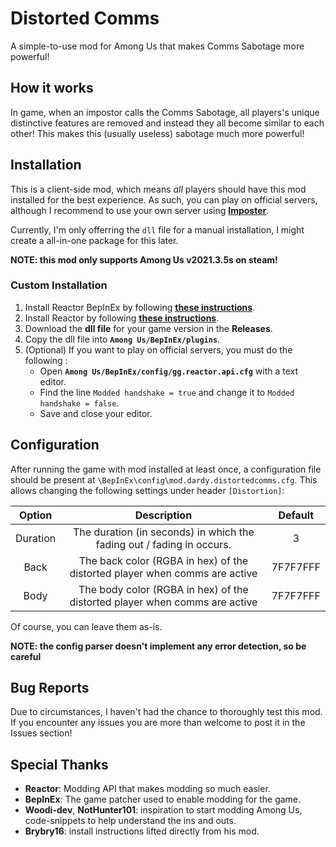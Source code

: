 # Distorted Comms
A simple-to-use mod for Among Us that makes Comms Sabotage more powerful!

## How it works
In game, when an impostor calls the Comms Sabotage, all players's unique distinctive features are removed and instead they all become similar to each other! This makes this (usually useless) sabotage much more powerful!

## Installation
This is a client-side mod, which means *all* players should have this mod installed for the best experience. As such, you can play on official servers, although I recommend to use your own server using **[Imposter](https://github.com/Impostor/Impostor)**.

Currently, I'm only offerring the `dll` file for a manual installation, I might create a all-in-one package for this later.

**NOTE: this mod only supports Among Us v2021.3.5s on steam!**

### Custom Installation
1. Install Reactor BepInEx by following **[these instructions](https://docs.reactor.gg/docs/basic/install_bepinex/)**.
2. Install Reactor by following **[these instructions](https://docs.reactor.gg/docs/basic/install_reactor)**.
3. Download the **dll file** for your game version in the **Releases**.
4. Copy the dll file into **`Among Us/BepInEx/plugins`**.
5. (Optional) If you want to play on official servers, you must do the following :
    - Open **`Among Us/BepInEx/config/gg.reactor.api.cfg`** with a text editor.
    - Find the line `Modded handshake = true` and change it to `Modded handshake = false`.
    - Save and close your editor.

## Configuration
After running the game with mod installed at least once, a configuration file should be present at `\BepInEx\config\mod.dardy.distortedcomms.cfg`. This allows changing the following settings under header `[Distortion]`:

| Option | Description | Default |
| :-----: | :---------: | :-----------: |
| Duration | The duration (in seconds) in which the fading out / fading in occurs. | 3 |
| Back | The back color (RGBA in hex) of the distorted player when comms are active | 7F7F7FFF |
| Body | The body color (RGBA in hex) of the distorted player when comms are active | 7F7F7FFF |

Of course, you can leave them as-is.

**NOTE: the config parser doesn't implement any error detection, so be careful**

## Bug Reports
Due to circumstances, I haven't had the chance to thoroughly test this mod. If you encounter any issues you are more than welcome to post it in the Issues section!

## Special Thanks

- **Reactor**: Modding API that makes modding so much easier.
- **BepInEx**: The game patcher used to enable modding for the game.
- **Woodi-dev**, **NotHunter101**: inspiration to start modding Among Us, code-snippets to help understand the ins and outs.
- **Brybry16**: install instructions lifted directly from his mod.
